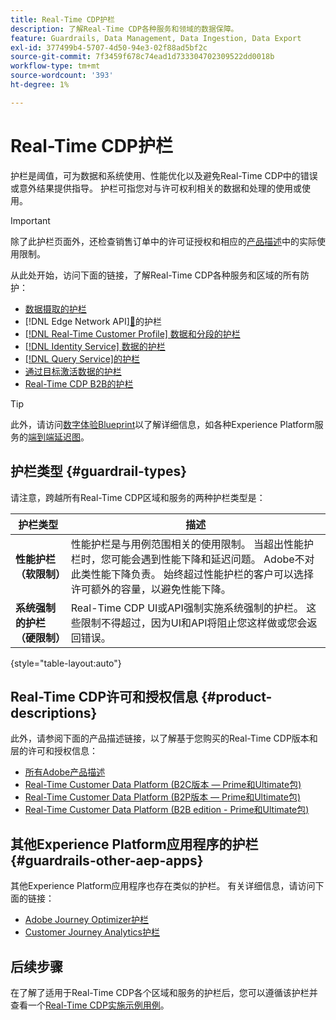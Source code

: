 ```yaml
---
title: Real-Time CDP护栏
description: 了解Real-Time CDP各种服务和领域的数据保障。
feature: Guardrails, Data Management, Data Ingestion, Data Export
exl-id: 377499b4-5707-4d50-94e3-02f88ad5bf2c
source-git-commit: 7f3459f678c74ead1d733304702309522dd0018b
workflow-type: tm+mt
source-wordcount: '393'
ht-degree: 1%

---
```


# Real-Time CDP护栏

护栏是阈值，可为数据和系统使用、性能优化以及避免Real-Time CDP中的错误或意外结果提供指导。 护栏可指您对与许可权利相关的数据和处理的使用或使用。

>[!IMPORTANT]
>
>除了此护栏页面外，还检查销售订单中的许可证授权和相应的[产品描述](https://helpx.adobe.com/cn/legal/product-descriptions.html)中的实际使用限制。

从此处开始，访问下面的链接，了解Real-Time CDP各种服务和区域的所有防护：

* [数据摄取的护栏](/help/ingestion/guardrails.md)
* [!DNL Edge Network API][&#128279;](https://developer.adobe.com/data-collection-apis/docs/getting-started/guardrails/)的护栏
* [ [!DNL Real-Time Customer Profile] 数据和分段的护栏](/help/profile/guardrails.md)
* [ [!DNL Identity Service] 数据的护栏](/help/identity-service/guardrails.md)
* [ [!DNL Query Service]的护栏](/help/query-service/guardrails.md)
* [通过目标激活数据的护栏](/help/destinations/guardrails.md)
* [Real-Time CDP B2B的护栏](/help/rtcdp/b2b-guardrails.md)

>[!TIP]
>
>此外，请访问[数字体验Blueprint](https://experienceleague.adobe.com/docs/blueprints-learn/architecture/architecture-overview/deployment/guardrails.html?lang=zh-Hans)以了解详细信息，如各种Experience Platform服务的[端到端延迟图](https://experienceleague.adobe.com/docs/blueprints-learn/architecture/architecture-overview/deployment/guardrails.html?lang=zh-Hans#end-to-end-latency-diagrams)。

## 护栏类型 {#guardrail-types}

请注意，跨越所有Real-Time CDP区域和服务的两种护栏类型是：

| 护栏类型 | 描述 |
|----------|---------|
| **性能护栏（软限制）** | 性能护栏是与用例范围相关的使用限制。 当超出性能护栏时，您可能会遇到性能下降和延迟问题。 Adobe不对此类性能下降负责。 始终超过性能护栏的客户可以选择许可额外的容量，以避免性能下降。 |
| **系统强制的护栏（硬限制）** | Real-Time CDP UI或API强制实施系统强制的护栏。 这些限制不得超过，因为UI和API将阻止您这样做或您会返回错误。 |

{style="table-layout:auto"}

## Real-Time CDP许可和授权信息 {#product-descriptions}

此外，请参阅下面的产品描述链接，以了解基于您购买的Real-Time CDP版本和层的许可和授权信息：

* [所有Adobe产品描述](https://helpx.adobe.com/cn/legal/product-descriptions.html)
* [Real-Time Customer Data Platform (B2C版本 — Prime和Ultimate包)](https://helpx.adobe.com/cn/legal/product-descriptions/real-time-customer-data-platform-b2c-edition-prime-and-ultimate-packages.html)
* [Real-Time Customer Data Platform (B2P版本 — Prime和Ultimate包)](https://helpx.adobe.com/cn/legal/product-descriptions/real-time-customer-data-platform-b2p-edition-prime-and-ultimate-packages.html)
* [Real-Time Customer Data Platform (B2B edition - Prime和Ultimate包)](https://helpx.adobe.com/cn/legal/product-descriptions/real-time-customer-data-platform-b2b-edition-prime-and-ultimate-packages.html)

## 其他Experience Platform应用程序的护栏  {#guardrails-other-aep-apps}

其他Experience Platform应用程序也存在类似的护栏。 有关详细信息，请访问下面的链接：

* [Adobe Journey Optimizer护栏](https://experienceleague.adobe.com/docs/journey-optimizer/using/get-started/guardrails.html?lang=zh-Hans)
* [Customer Journey Analytics护栏](https://experienceleague.adobe.com/docs/analytics-platform/using/cja-admin/guardrails.html?lang=zh-Hans)

## 后续步骤

在了解了适用于Real-Time CDP各个区域和服务的护栏后，您可以遵循该护栏并查看一个[Real-Time CDP实施示例用例](/help/rtcdp/get-started.md)。
